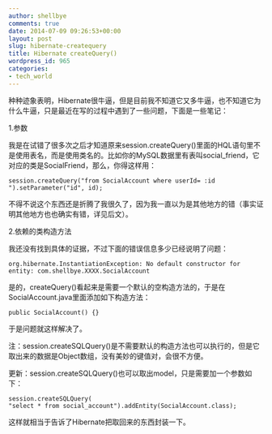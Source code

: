 ```yaml
---
author: shellbye
comments: true
date: 2014-07-09 09:26:53+00:00
layout: post
slug: hibernate-createquery
title: Hibernate createQuery()
wordpress_id: 965
categories:
- tech_world
---
```


种种迹象表明，Hibernate很牛逼，但是目前我不知道它又多牛逼，也不知道它为什么牛逼，只是最近在写的过程中遇到了一些问题，下面是一些笔记：

1.参数

我是在试错了很多次之后才知道原来session.createQuery()里面的HQL语句里不是使用表名，而是使用类名的。比如你的MySQL数据里有表叫social_friend，它对应的类是SocialFriend，那么，你得这样用：

    
    session.createQuery("from SocialAccount where userId= :id ").setParameter("id", id);


不得不说这个东西还是折腾了我很久了，因为我一直以为是其他地方的错（事实证明其他地方也也确实有错，详见后文）。

2.依赖的类构造方法

我还没有找到具体的证据，不过下面的错误信息多少已经说明了问题：

    
    org.hibernate.InstantiationException: No default constructor for entity: com.shellbye.XXXX.SocialAccount


是的，createQuery()看起来是需要一个默认的空构造方法的，于是在SocialAccount.java里面添加如下构造方法：

    
    	
    public SocialAccount() {}


于是问题就这样解决了。

注：session.createSQLQuery()是不需要默认的构造方法也可以执行的，但是它取出来的数据是Object数组，没有美妙的键值对，会很不方便。

更新：session.createSQLQuery()也可以取出model，只是需要加一个参数如下：

    
    session.createSQLQuery(
    "select * from social_account").addEntity(SocialAccount.class);


这样就相当于告诉了Hibernate把取回来的东西封装一下。
